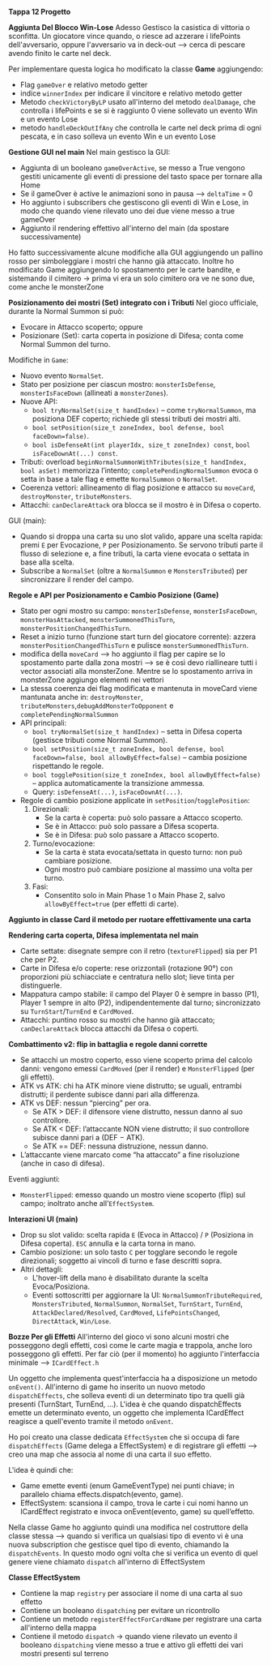 **Tappa 12 Progetto**

**Aggiunta Del Blocco Win-Lose**
Adesso Gestisco la casistica di vittoria o sconfitta. Un giocatore vince quando, o riesce ad azzerare i lifePoints dell'avversario, oppure l'avversario va in deck-out --> cerca di pescare avendo finito le carte nel deck.

Per implementare questa logica ho modificato la classe **Game** aggiungendo:
- Flag `gameOver` e relativo metodo getter
- indice `winnerIndex` per indicare il vincitore e relativo metodo getter
- Metodo `checkVictoryByLP` usato all'interno del metodo `dealDamage`, che controlla i lifePoints e se si è raggiunto 0 viene sollevato un evento Win e un evento Lose
- metodo `handleDeckOutIfAny` che controlla le carte nel deck prima di ogni pescata, e in caso solleva un evento Win e un evento Lose

**Gestione GUI nel main**
Nel main gestisco la GUI:
- Aggiunta di un booleano `gameOverActive`, se messo a True vengono gestiti unicamente gli eventi di pressione del tasto space per tornare alla Home
- Se il gameOver è active le animazioni sono in pausa --> `deltaTime` = 0
- Ho aggiunto i subscribers che gestiscono gli eventi di Win e Lose, in modo che quando viene rilevato uno dei due viene messo a true gameOver
- Aggiunto il rendering effettivo all'interno del main (da spostare successivamente)

Ho fatto successivamente alcune modifiche alla GUI aggiungendo un pallino rosso per simboleggiare i mostri che hanno già attaccato. Inoltre ho modificato Game aggiungendo lo spostamento per le carte bandite, e sistemando il cimitero -> prima vi era un solo cimitero ora ve ne sono due, come anche le monsterZone

**Posizionamento dei mostri (Set) integrato con i Tributi**
Nel gioco ufficiale, durante la Normal Summon si può:
- Evocare in Attacco scoperto; oppure
- Posizionare (Set): carta coperta in posizione di Difesa; conta come Normal Summon del turno.

Modifiche in `Game`:
- Nuovo evento `NormalSet`.
- Stato per posizione per ciascun mostro: `monsterIsDefense`, `monsterIsFaceDown` (allineati a `monsterZones`).
- Nuove API:
	- `bool tryNormalSet(size_t handIndex)` – come `tryNormalSummon`, ma posiziona DEF coperto; richiede gli stessi tributi dei mostri alti.
	- `bool setPosition(size_t zoneIndex, bool defense, bool faceDown=false)`.
	- `bool isDefenseAt(int playerIdx, size_t zoneIndex) const`, `bool isFaceDownAt(...) const`.
- Tributi: overload `beginNormalSummonWithTributes(size_t handIndex, bool asSet)` memorizza l’intento; `completePendingNormalSummon` evoca o setta in base a tale flag e emette `NormalSummon` o `NormalSet`.
- Coerenza vettori: allineamento di flag posizione e attacco su `moveCard`, `destroyMonster`, `tributeMonsters`.
- Attacchi: `canDeclareAttack` ora blocca se il mostro è in Difesa o coperto.

GUI (main):
- Quando si droppa una carta su uno slot valido, appare una scelta rapida: premi `E` per Evocazione, `P` per Posizionamento. Se servono tributi parte il flusso di selezione e, a fine tributi, la carta viene evocata o settata in base alla scelta.
- Subscribe a `NormalSet` (oltre a `NormalSummon` e `MonstersTributed`) per sincronizzare il render del campo.

**Regole e API per Posizionamento e Cambio Posizione (Game)**
- Stato per ogni mostro su campo: `monsterIsDefense`, `monsterIsFaceDown`, `monsterHasAttacked`, `monsterSummonedThisTurn`, `monsterPositionChangedThisTurn`.
- Reset a inizio turno (funzione start turn del giocatore corrente): azzera `monsterPositionChangedThisTurn` e pulisce `monsterSummonedThisTurn`.
- modifica della `moveCard` --> ho aggiunto il flag per capire se lo spostamento parte dalla zona mostri --> se è così devo riallineare tutti i vector associati alla monsterZone. Mentre se lo spostamento arriva in monsterZone aggiungo elementi nei vettori 
- La stessa coerenza dei flag modificata e mantenuta in moveCard viene mantunata anche in: `destroyMonster`, `tributeMonsters`,`debugAddMonsterToOpponent` e `completePendingNormalSummon`
- API principali:
  - `bool tryNormalSet(size_t handIndex)` – setta in Difesa coperta (gestisce tributi come Normal Summon).
  - `bool setPosition(size_t zoneIndex, bool defense, bool faceDown=false, bool allowByEffect=false)` – cambia posizione rispettando le regole.
  - `bool togglePosition(size_t zoneIndex, bool allowByEffect=false)` – applica automaticamente la transizione ammessa.
  - Query: `isDefenseAt(...)`, `isFaceDownAt(...)`.
- Regole di cambio posizione applicate in `setPosition`/`togglePosition`:
  1) Direzionali:
	  - Se la carta è coperta: può solo passare a Attacco scoperto.
	  - Se è in Attacco: può solo passare a Difesa scoperta.
	  - Se è in Difesa: può solo passare a Attacco scoperto.
  2) Turno/evocazione:
	  - Se la carta è stata evocata/settata in questo turno: non può cambiare posizione.
	  - Ogni mostro può cambiare posizione al massimo una volta per turno.
  3) Fasi:
	  - Consentito solo in Main Phase 1 o Main Phase 2, salvo `allowByEffect=true` (per effetti di carte).

**Aggiunto in classe Card il metodo per ruotare effettivamente una carta**

**Rendering carta coperta, Difesa implementata nel main**
- Carte settate: disegnate sempre con il retro (`textureFlipped`) sia per P1 che per P2.
- Carte in Difesa e/o coperte: rese orizzontali (rotazione 90°) con proporzioni più schiacciate e centratura nello slot; lieve tinta per distinguerle.
- Mappatura campo stabile: il campo del Player 0 è sempre in basso (P1), Player 1 sempre in alto (P2), indipendentemente dal turno; sincronizzato su `TurnStart`/`TurnEnd` e `CardMoved`.
- Attacchi: puntino rosso su mostri che hanno già attaccato; `canDeclareAttack` blocca attacchi da Difesa o coperti.

**Combattimento v2: flip in battaglia e regole danni corrette**

- Se attacchi un mostro coperto, esso viene scoperto prima del calcolo danni: vengono emessi `CardMoved` (per il render) e `MonsterFlipped` (per gli effetti).
- ATK vs ATK: chi ha ATK minore viene distrutto; se uguali, entrambi distrutti; il perdente subisce danni pari alla differenza.
- ATK vs DEF: nessun “piercing” per ora.
	- Se ATK > DEF: il difensore viene distrutto, nessun danno al suo controllore.
	- Se ATK < DEF: l’attaccante NON viene distrutto; il suo controllore subisce danni pari a (DEF − ATK).
	- Se ATK == DEF: nessuna distruzione, nessun danno.
- L’attaccante viene marcato come “ha attaccato” a fine risoluzione (anche in caso di difesa).

Eventi aggiunti:
- `MonsterFlipped`: emesso quando un mostro viene scoperto (flip) sul campo; inoltrato anche all’`EffectSystem`.

**Interazioni UI (main)**
- Drop su slot valido: scelta rapida `E` (Evoca in Attacco) / `P` (Posiziona in Difesa coperta). `ESC` annulla e la carta torna in mano.
- Cambio posizione: un solo tasto `C` per togglare secondo le regole direzionali; soggetto ai vincoli di turno e fase descritti sopra.
- Altri dettagli:
  - L'hover-lift della mano è disabilitato durante la scelta Evoca/Posiziona.
  - Eventi sottoscritti per aggiornare la UI: `NormalSummonTributeRequired`, `MonstersTributed`, `NormalSummon`, `NormalSet`, `TurnStart`, `TurnEnd`, `AttackDeclared/Resolved`, `CardMoved`, `LifePointsChanged`, `DirectAttack`, `Win/Lose`.

**Bozze Per gli Effetti**
All'interno del gioco vi sono alcuni mostri che posseggono degli effetti, così come le carte magia e trappola, anche loro posseggono gli effetti. 
Per far ciò (per il momento) ho aggiunto l'interfaccia minimale --> `ICardEffect.h`

Un oggetto che implementa quest'interfaccia ha a disposizione un metodo `onEvent()`.
All'interno di game ho inserito un nuovo metodo `dispatchEffects`, che solleva eventi di un determinato tipo tra quelli già presenti (TurnStart, TurnEnd, ...).
L'idea è che quando dispatchEffects emette un determinato evento, un oggetto che implementa ICardEffect reagisce a quell'evento tramite il metodo `onEvent`.

Ho poi creato una classe dedicata `EffectSystem` che si occupa di fare `dispatchEffects` (Game delega a EffectSystem) e di registrare gli effetti --> creo una map che associa al nome di una carta il suo effetto. 

L'idea è quindi che:
- Game emette eventi (enum GameEventType) nei punti chiave; in parallelo chiama effects.dispatch(evento, game).
- EffectSystem: scansiona il campo, trova le carte i cui nomi hanno un ICardEffect registrato e invoca onEvent(evento, game) su quell’effetto.

Nella classe Game ho aggiunto quindi una modifica nel costruttore della classe stessa --> quando si verifica un qualsiasi tipo di evento vi è una nuova subscription che gestisce quel tipo di evento, chiamando la `dispatchEvents`.
In questo modo ogni volta che si verifica un evento di quel genere viene chiamato `dispatch` all'interno di EffectSystem

**Classe EffectSystem**
- Contiene la map `registry` per associare il nome di una carta al suo effetto
- Contiene un booleano `dispatching` per evitare un ricontrollo
- Contiene un metodo `registerEffectForCardName` per registrare una carta all'interno della mappa
- Contiene il metodo `dispatch` -> quando viene rilevato un evento il booleano `dispatching` viene messo a true e attivo gli effetti dei vari mostri presenti sul terreno